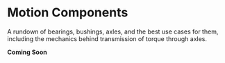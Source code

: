 # Motion Components

A rundown of bearings, bushings, axles, and the best use cases for them, including the mechanics behind transmission of torque through axles.

**Coming Soon**

<br>